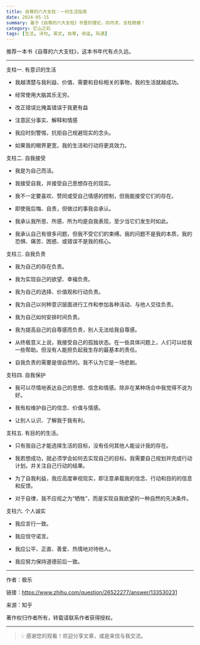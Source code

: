 ```yaml
---
title: 自尊的六大支柱：一份生活指南
date: 2024-05-15
summary: 基于《自尊的六大支柱》书里的理论，向内求，支柱稳健！
category: 它山之石
tags: [生活, 诗句, 英文, 自尊, 命运, 际遇]
---
```


推荐一本书《自尊的六大支柱》，这本书年代有点久远。

---

支柱一. 有意识的生活

- 我越清楚与我利益、价值、需要和目标相关的事物，我的生活就越成功。

- 经常使用大脑其乐无穷。

- 改正错误比掩盖错误于我更有益

- 注意区分事实、解释和情感

- 我应时刻警惕，抗拒自己规避现实的念头。

- 如果我的眼界更宽，我的生活和行动将更具效力。

支柱二. 自我接受

- 我是为自己而活。

- 我接受自我，并接受自己思想存在的现实。

- 我不一定要喜欢、赞同或受自己情感的控制，但我能接受它们的存在。

- 即使我后悔、自责，但做过的事我会承认。

- 我承认我所思、所感、所为均是自我表现，至少当它们发生时如此。

- 我承认自己有很多问题，但我不受它们的束缚。我的问题不是我的本质，我的恐惧、痛苦、困惑、或错误不是我的核心。

支柱三. 自我负责

- 我为自己的存在负责。

- 我为实现自己的欲望、幸福负责。

- 我为自己的选择、价值观和行动负责。

- 我为自己以何种意识层面进行工作和参加各种活动、与他人交往负责。

- 我为自己如何安排时间负责。

- 我为提高自己的自尊感而负责，别人无法给我自尊感。

- 从终极意义上说，我接受自己的孤独状态。在一些具体问题上，人们可以给我一些帮助。但没有人能担负起我生存的最基本的责任。

- 自我负责的需要是很自然的。我不认为它是一场悲剧。

支柱四. 自我保护

- 我可以尽情地表达自己的思想、信念和情感。除非在某种场合中我觉得不说为好。

- 我有权维护自己的信念、价值与情感。

- 让别人认识、了解我于我有利。

支柱五. 有目的的生活。

- 只有我自己才能选择生活的目标，没有任何其他人能设计我的存在。

- 我若想成功，就必须学会如何去实现自己的目标。我需要自己规划并完成行动计划。并关注自己行动的结果。

- 为了自我利益，我应高度审视现实，即注意承载我的信念、行动和目的的信息和反馈。

- 对于自律，我不应视之为“牺牲”，而是实现自我欲望的一种自然的先决条件。

支柱六. 个人诚实

- 我应言行一致。

- 我应信守诺言。

- 我应公平、正直、善爱、热情地对待他人。

- 我应努力保持道德前后一致。

---

作者：极乐

链接：https://www.zhihu.com/question/26522277/answer/133530231

来源：知乎

著作权归作者所有，转载请联系作者获得授权。

---

> 💡 感谢您的观看！欢迎分享文章，或是来信与我交流。